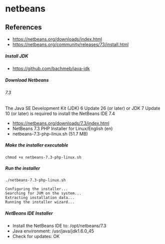 # netbeans

## References
* https://netbeans.org/downloads/index.html
* https://netbeans.org/community/releases/73/install.html

##### Install JDK
* https://github.com/bachmeb/java-jdk

##### Download Netbeans
###### 7.3
The Java SE Development Kit (JDK) 6 Update 26 (or later) or JDK 7 Update 10 (or later) is required to install the NetBeans IDE 7.4 
* https://netbeans.org/downloads/7.3/index.html
* NetBeans 7.3 PHP Installer for Linux/English (en)
* netbeans-7.3-php-linux.sh (51.7 MB)

##### Make the installer executable
```
chmod +x netbeans-7.3-php-linux.sh 
```
##### Run the installer
```
./netbeans-7.3-php-linux.sh 
```
```
Configuring the installer...
Searching for JVM on the system...
Extracting installation data...
Running the installer wizard...
```
##### NetBeans IDE Installer
* Install the NetBeans IDE to: /opt/netbeans/7.3
* Java environment: /usr/java/jdk1.6.0_45
* Check for updates: OK
